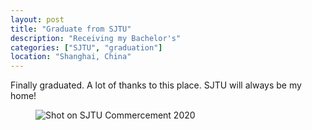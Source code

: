```yaml
---
layout: post
title: "Graduate from SJTU"
description: "Receiving my Bachelor's"
categories: ["SJTU", "graduation"]
location: "Shanghai, China"
---
```


Finally graduated.  A lot of thanks to this place. SJTU will always be my home!

<!-- ![Shot on SJTU Commercement 2020] (https://github.com/FenglongSong/fenglongsong.github.io/tree/master/images/graduate_1.jpeg) -->

<!-- ![Shot on SJTU Commercement 2020] (images/graduate_2.jpg) -->

<figure>
<a><img alt="Shot on SJTU Commercement 2020" src="{{https://github.com/FenglongSong/fenglongsong.github.io}}/images/graduate_1.jpeg"></a>
</figure>

<!-- <figure>
<img src="../images/graduate_1.jpeg" width="100" height="30" align="middle" />
</figure> -->